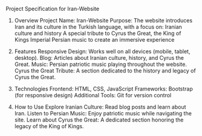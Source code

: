 Project Specification for Iran-Website
1. Overview
Project Name: Iran-Website
Purpose:
The website introduces Iran and its culture in the Turkish language, with a focus on:
Iranian culture and history
A special tribute to Cyrus the Great, the King of Kings
Imperial Persian music to create an immersive experience

2. Features
Responsive Design: Works well on all devices (mobile, tablet, desktop).
Blog: Articles about Iranian culture, history, and Cyrus the Great.
Music: Persian patriotic music playing throughout the website.
Cyrus the Great Tribute: A section dedicated to the history and legacy of Cyrus the Great.

3. Technologies
Frontend: HTML, CSS, JavaScript
Frameworks: Bootstrap (for responsive design)
Additional Tools: Git for version control

4. How to Use
Explore Iranian Culture: Read blog posts and learn about Iran.
Listen to Persian Music: Enjoy patriotic music while navigating the site.
Learn about Cyrus the Great: A dedicated section honoring the legacy of the King of Kings.

